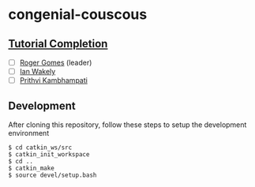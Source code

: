 # congenial-couscous

## [Tutorial Completion](https://www.clearpathrobotics.com/assets/guides/ros/ROS%20Navigation%20Basics.html)
- [ ] [Roger Gomes](https://github.com/RogerGomes29) (leader)
- [ ] [Ian Wakely](https://github.com/raveious)
- [ ] [Prithvi Kambhampati](https://github.com/PrithviKambhampati)

## Development

After cloning this repository, follow these steps to setup the development environment
```
$ cd catkin_ws/src
$ catkin_init_workspace
$ cd ..
$ catkin_make
$ source devel/setup.bash
```
